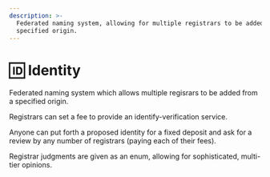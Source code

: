 ```yaml
---
description: >-
  Federated naming system, allowing for multiple registrars to be added from a
  specified origin.
---
```


# 🆔 Identity

Federated naming system which allows multiple regisrars to be added from a specified origin.

Registrars can set a fee to provide an identify-verification service.&#x20;

Anyone can put forth a proposed identity for a fixed deposit and ask for a review by any number of registrars (paying each of their fees).

Registrar judgments are given as an enum, allowing for sophisticated, multi-tier opinions.
